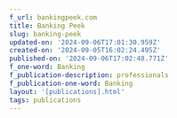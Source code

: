 ```yaml
---
f_url: bankingpeek.com
title: Banking Peek
slug: banking-peek
updated-on: '2024-09-06T17:01:30.959Z'
created-on: '2024-09-05T16:02:24.495Z'
published-on: '2024-09-06T17:02:48.771Z'
f_one-word: Banking
f_publication-description: professionals
f_publication-one-word: Banking
layout: '[publications].html'
tags: publications
---
```



